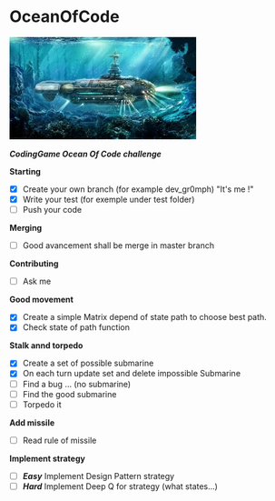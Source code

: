 # OceanOfCode

![](picture/shutterstock.min.jpg)

***CodingGame Ocean Of Code challenge***

**Starting**

- [x] Create your own branch (for example dev_gr0mph) "It's me !"
- [x] Write your test (for exemple under test folder)
- [ ] Push your code

**Merging**

- [ ] Good avancement shall be merge in master branch

**Contributing**

- [ ] Ask me

**Good movement**

- [x] Create a simple Matrix depend of state path to choose best path.
- [x] Check state of path function

**Stalk annd torpedo**

- [x] Create a set of possible submarine
- [x] On each turn update set and delete impossible Submarine
- [ ] Find a bug ... (no submarine)
- [ ] Find the good submarine
- [ ] Torpedo it

**Add missile**

- [ ] Read rule of missile

**Implement strategy**

- [ ] ***Easy*** Implement Design Pattern strategy
- [ ] ***Hard*** Implement Deep Q for strategy (what states...)
